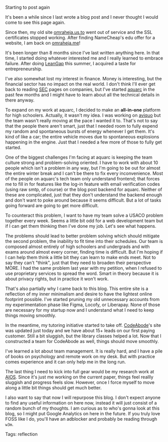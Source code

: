 Starting to post again

It's been a while since I last wrote a blog post and I never thought I would come to see this page again. 

Since then, my old site [omraheja.us.to](https://omraheja.us.to) went out of service and the SSL certificates stopped working. After finding NameCheap's edu offer for a website, I am back on [omraheja.me](https://omraheja.me)!

It's been longer than 8 months since I've last written anything here. In that time, I started doing whatever interested me and I really learned to embrace failure. After doing [LeanGap](https://leangap.org) this summer, I acquired a taste for entrepreneurship. 

I've also somewhat lost my interest in finance. Money is interesting, but the financial sector has no impact on the real world. I don't think I'll ever get back to reading [SEC](https://sec.gov) pages on companies, but I've started [aquarc](https://aquarc.org) in the past few months and I might have to learn about all the technical details in there anyway.

To expand on my work at aquarc, I decided to make an **all-in-one** platform for high schoolers. Actually, it wasn't my idea. I was working on [aviquo](https://www.linkedin.com/company/aviquo/) but the team wasn't really moving at the pace I wanted it to. That's not to say that the people there aren't smart, just that I needed room to fully expend my random and spontaneous bursts of energy whenever I get them. It's kind of like a car; the entire vehicle moves due to spontaneous explosions happening in the engine. Just that I needed a few more of those to fully get started.

One of the biggest challenges I'm facing at aquarc is keeping the team culture strong and problem-solving oriented. I have to work with about 10 people which isn't a problem in any way, but I'm going to be out for almost the entire winter break and I can't be there to fix every inconvenience. Most of the people on aquarc's tech team only understand frontend; that forces me to fill in for features like the log-in feature with email verification codes (using raw smtp, of course) or the blog post backend for aquarc. Neither of these are complicated, just that they don't understand the backend enough and don't want to poke around because it seems difficult. But a lot of tasks going forward are going to get more difficult.

To counteract this problem, I want to have my team solve a USACO problem together every week. Seems a little bit odd for a web development team but if I can get them thinking then I've done my job. Let's see what happens.

The problems should lead to better problem solving which should mitigate the second problem, the inability to fit time into their schedules. Our team is composed almost entirely of high schoolers and undergrads and with exams around almost every corner, finding time is difficult. But I'm hoping if I can help them think a little bit they can learn to make ends meet. Not to say they can't "think", just that they need to broaden their perspective MORE. I had the same problem last year with my petition, when I refused to use proprietary services to spread the word. Smart in theory because it is about privacy rights, but in practice it won't work. 

That's also partially why I came back to this blog. This entire site is a reflection of my inner minimalism and desire to have the lightest online footprint possible. I've started pruning my old unnecessary accounts from my experimentation phase like Figma, Locofy, or Liberapay. None of those are necessary for my startup now and I understand what I need to keep things moving smoothly.

In the meantime, my tutoring initiative started to take off. [CodeAbode](https://codeabode.co)'s site was updated just today and we have about 15+ leads on our first paying customer. Still a bit sluggish, but the library classes helped a lot. Now that I constructed a team for CodeAbode as well, things should move smoothly.

I've learned a lot about team management. It is really hard, and I have a pile of books on psychology and remote work on my desk. But with practice comes experience and it can only help me in the long run.

The last thing I need to kick into full gear would be my research work at [AIOS](https://aios.foundation). Since it's just me working on the current paper, things feel reallly sluggish and progress feels slow. However, once I force myself to move along a little bit things should get much better.

I also want to say that now I will repurpose this blog. I don't expect anyone to find any useful information on here now, instead it will just consist of a random bunch of my thoughts. I am curious as to who's gonna look at this blog, so I might put Google Analytics on here in the future. If you truly love FOSS like I do, you'll have an adblocker and probably be reading through `w3m`.

Tags: reflection
